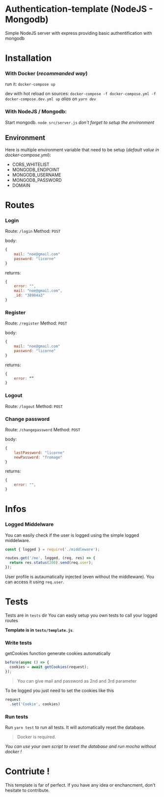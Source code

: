 # Authentication-template (NodeJS - Mongodb)

Simple NodeJS server with express providing basic authentification with mongodb

# Installation

### With Docker (_recommanded way_)

run it:
`docker-compose up`

dev with hot reload on sources:
`docker-compose -f docker-compose.yml -f docker-compose.dev.yml up`
_alias on `yarn dev`_

### With NodeJS / Mongodb:

Start mongodb.
`node src/server.js`
*don't forget to setup the environment*

## Environment
Here is multiple environment variable that need to be setup (_default value in docker-compose.yml_):
- CORS_WHITELIST
- MONGODB_ENDPOINT
- MONGODB_USERNAME
- MONGODB_PASSWORD
- DOMAIN

# Routes

### Login
Route: `/login`
Method: `POST`

body:
```js
{
	mail: "noe@gmail.com"
	password: "licorne"
}
```

returns:
```js
{
	error: "",
	mail: "noe@gmail.com",
	_id: "38984a3"
}
```

### Register
Route: `/register`
Method: `POST`

body:
```js
{
	mail: "noe@gmail.com"
	password: "licorne"
}
```

returns:
```js
{
	error: “”
}
```

### Logout

Route: `/logout`
Method: `POST`

### Change password
Route: `/changepassword`
Method: `POST`

body:
```js
{
	lastPassword: "licorne"
	newPassword: "fromage"
}
```

returns:
```js
{
	error: "",
}
```

# Infos

### Logged Middelware

You can easily check if the user is logged using the simple logged middelware.

```js
const { logged } = require('./middleware');

routes.get('/me', logged, (req, res) => {
  return res.status(200).send(req.user);
});
```

User profile is autaumatically injected (even without the middleware). You can access it using `req.user`.

# Tests

Tests are in `tests` dir
You can easly setup you own tests to call your logged routes

__Template is in `tests/template.js`__.

### Write tests

getCookies function generate cookies automatically
```js
before(async () => {
  cookies = await getCookies(request);
});
```

>You can give mail and password as 2nd and 3rd parameter

To be logged you just need to set the cookies like this
```js
request
  .set('Cookie', cookies)
```

### Run tests

Run `yarn test` to run all tests. It will automatically reset the database.

>Docker is required.

_You can use your own script to reset the database and run mocha without docker !_

# Contriute !

This template is far of perfect.
If you have any idea or enchancment, don't hesitate to contribute.